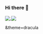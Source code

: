 ### Hi there 👋

<a href="https://github.com/q-Amyr-p">
  <img align="center" src="https://github-readme-stats.vercel.app/api?username=q-Amyr-p&show_icons=true&count_private=true&include_all_commits=true" />
</a>

<a href="https://github.com/q-Amyr-p">
 <img align="center" src="https://github-readme-stats.vercel.app/api/top-langs/?username=q-Amyr-p" />
</a>

&theme=dracula
